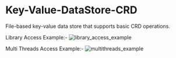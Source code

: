 # Key-Value-DataStore-CRD

File-based key-value data store that supports basic CRD operations.


Library Access Example:-
![library_access_example](https://user-images.githubusercontent.com/39646018/103230969-afc9f800-495c-11eb-9e93-95b5769c13a7.png)

Multi Threads Access Example:-
![multithreads_example](https://user-images.githubusercontent.com/39646018/103231028-d5570180-495c-11eb-8acf-2d8fa28bfb26.png)
